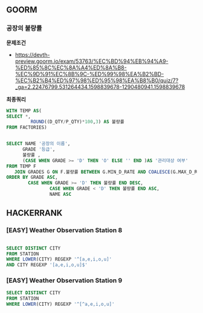 ## GOORM
### 공장의 불량률
**문제조건**
- https://devth-preview.goorm.io/exam/53763/%EC%BD%94%EB%94%A9-%ED%85%8C%EC%8A%A4%ED%8A%B8-%EC%9D%91%EC%8B%9C-%ED%99%98%EA%B2%BD-%EC%B2%B4%ED%97%98%ED%95%98%EA%B8%B0/quiz/7?_ga=2.22476799.531264434.1598839678-1290480941.1598839678

**최종쿼리**
```SQL
WITH TEMP AS(
SELECT *,
         ROUND((D_QTY/P_QTY)*100,3) AS 불량률
FROM FACTORIES)


SELECT NAME '공장의 이름',
      GRADE '등급', 
      불량률 ,
      (CASE WHEN GRADE >= 'D' THEN 'O' ELSE '' END )AS '관리대상 여부'
FROM TEMP F
   JOIN GRADES G ON F.불량률 BETWEEN G.MIN_D_RATE AND COALESCE(G.MAX_D_RATE,9999)
ORDER BY GRADE ASC, 
        CASE WHEN GRADE >= 'D' THEN 불량률 END DESC, 
				CASE WHEN GRADE < 'D' THEN 불량률 END ASC, 
				NAME ASC 
```

## HACKERRANK
### [EASY] Weather Observation Station 8
```sql

SELECT DISTINCT CITY
FROM STATION 
WHERE LOWER(CITY) REGEXP '^[a,e,i,o,u]' 
AND CITY REGEXP '[a,e,i,o,u]$'
```

### [EASY] Weather Observation Station 9
```sql
SELECT DISTINCT CITY 
FROM STATION 
WHERE LOWER(CITY) REGEXP '^[^a,e,i,o,u]'
```
